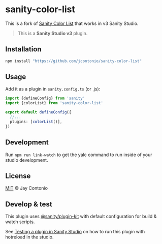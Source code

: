 # sanity-color-list

This is a fork of [Sanity Color List](https://github.com/KimPaow/sanity-color-list) that works in v3 Sanity Studio.

> This is a **Sanity Studio v3** plugin.

## Installation

```sh
npm install "https://github.com/jcontonio/sanity-color-list"
```

## Usage

Add it as a plugin in `sanity.config.ts` (or .js):

```ts
import {defineConfig} from 'sanity'
import {colorList} from 'sanity-color-list'

export default defineConfig({
  //...
  plugins: [colorList()],
})
```

## Development

Run `npm run link-watch` to get the yalc command to run inside of your studio development.

## License

[MIT](LICENSE) © Jay Contonio

## Develop & test

This plugin uses [@sanity/plugin-kit](https://github.com/sanity-io/plugin-kit)
with default configuration for build & watch scripts.

See [Testing a plugin in Sanity Studio](https://github.com/sanity-io/plugin-kit#testing-a-plugin-in-sanity-studio)
on how to run this plugin with hotreload in the studio.

